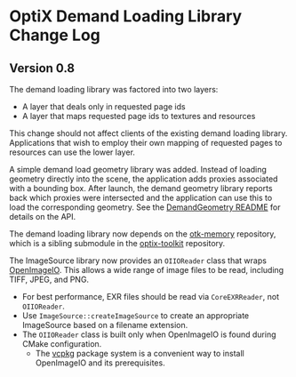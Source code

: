 # OptiX Demand Loading Library Change Log

## Version 0.8

The demand loading library was factored into two layers:
- A layer that deals only in requested page ids
- A layer that maps requested page ids to textures and resources

This change should not affect clients of the existing demand loading
library.  Applications that wish to employ their own mapping of requested
pages to resources can use the lower layer.

A simple demand load geometry library was added.  Instead of loading geometry
directly into the scene, the application adds proxies associated with a bounding
box.  After launch, the demand geometry library reports back which proxies were
intersected and the application can use this to load the corresponding geometry.
See the [DemandGeometry README](DemandGeometry/README.md) for details on the API.

The demand loading library now depends on the [otk-memory](https://github.com/NVIDIA/otk-memory)
repository, which is a sibling submodule in the [optix-toolkit](https://github.com/NVIDIA/optix-toolkit) 
repository.

The ImageSource library now provides an `OIIOReader` class that wraps 
[OpenImageIO](https://sites.google.com/site/openimageio/home).
This allows a wide range of image files to be read, including TIFF, JPEG, and PNG.
* For best performance, EXR files should be read via `CoreEXRReader`, not `OIIOReader`.
* Use `ImageSource::createImageSource` to create an appropriate ImageSource based on a filename extension.
* The `OIIOReader` class is built only when OpenImageIO is found during CMake configuration.
  * The [vcpkg](https://vcpkg.io/en/getting-started.html) package system is a convenient way
    to install OpenImageIO and its prerequisites.
